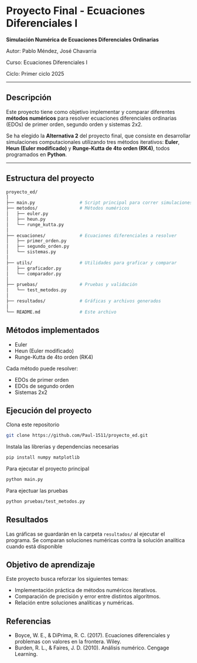 # Proyecto Final - Ecuaciones Diferenciales I
**Simulación Numérica de Ecuaciones Diferenciales Ordinarias**

Autor: Pablo Méndez, José Chavarria 

Curso: Ecuaciones Diferenciales I  

Ciclo: Primer ciclo 2025  

---

## Descripción

Este proyecto tiene como objetivo implementar y comparar diferentes **métodos numéricos** para resolver ecuaciones diferenciales ordinarias (EDOs) de primer orden, segundo orden y sistemas 2x2.

Se ha elegido la **Alternativa 2** del proyecto final, que consiste en desarrollar simulaciones computacionales utilizando tres métodos iterativos: **Euler**, **Heun (Euler modificado)** y **Runge-Kutta de 4to orden (RK4)**, todos programados en **Python**.

---

## Estructura del proyecto

```bash
proyecto_ed/
│
├── main.py                 # Script principal para correr simulaciones
├── metodos/                # Métodos numéricos
│   ├── euler.py
│   ├── heun.py
│   └── runge_kutta.py
│
├── ecuaciones/             # Ecuaciones diferenciales a resolver
│   ├── primer_orden.py
│   ├── segundo_orden.py
│   └── sistemas.py
│
├── utils/                  # Utilidades para graficar y comparar
│   ├── graficador.py
│   └── comparador.py
│
├── pruebas/                # Pruebas y validación
│   └── test_metodos.py
│
├── resultados/             # Gráficas y archivos generados
│
└── README.md               # Este archivo
```

## Métodos implementados
- Euler
- Heun (Euler modificado)
- Runge-Kutta de 4to orden (RK4)
  
Cada método puede resolver:

- EDOs de primer orden
- EDOs de segundo orden
- Sistemas 2x2

## Ejecución del proyecto
Clona este repositorio
``` bash
git clone https://github.com/Paul-1511/proyecto_ed.git
```

Instala las librerias y dependencias necesarias
``` bash
pip install numpy matplotlib
```

Para ejecutar el proyecto principal
``` bash
python main.py
```

Para ejectuar las pruebas
``` bash
python pruebas/test_metodos.py
```

## Resultados

Las gráficas se guardarán en la carpeta `resultados/` al ejecutar el programa. Se comparan soluciones numéricas contra la solución analítica cuando está disponible

## Objetivo de aprendizaje
Este proyecto busca reforzar los siguientes temas:

- Implementación práctica de métodos numéricos iterativos.
- Comparación de precisión y error entre distintos algoritmos.
- Relación entre soluciones analíticas y numéricas.

## Referencias 

- Boyce, W. E., & DiPrima, R. C. (2017). Ecuaciones diferenciales y problemas con valores en la frontera. Wiley.
- Burden, R. L., & Faires, J. D. (2010). Análisis numérico. Cengage Learning.
